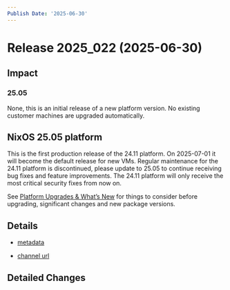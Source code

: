 ```yaml
---
Publish Date: '2025-06-30'
---
```



# Release 2025_022 (2025-06-30)

## Impact

### 25.05

None, this is an initial release of a new platform version. No existing customer machines are upgraded automatically.


## NixOS 25.05 platform

This is the first production release of the 24.11 platform. On 2025-07-01 it will become the default release for new VMs. Regular maintenance for the 24.11 platform is discontinued, please update to 25.05 to continue receiving bug fixes and feature improvements. The 24.11 platform will only receive the most critical security fixes from now on.

See [Platform Upgrades & What’s New](https://doc.flyingcircus.io/roles/fc-25.05-production/upgrade.html) for things to consider before upgrading, significant changes and new package versions.


## Details

- [metadata](https://my.flyingcircus.io/releases/metadata/fc-25.05-production/2025_022)

- [channel url](https://hydra.flyingcircus.io/build/5919876/download/1/nixexprs.tar.xz)


## Detailed Changes

